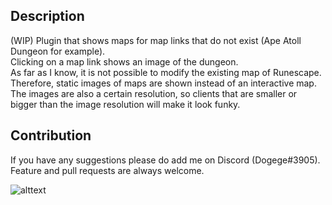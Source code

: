 ## Description ##
(WIP) Plugin that shows maps for map links that do not exist (Ape Atoll Dungeon for example). <br/>
Clicking on a map link shows an image of the dungeon. <br/>
As far as I know, it is not possible to modify the existing map of Runescape. Therefore, static images of maps are shown instead of an interactive map.
The images are also a certain resolution, so clients that are smaller or bigger than the image resolution will make it look funky.

## Contribution ##
If you have any suggestions please do add me on Discord (Dogege#3905).
Feature and pull requests are always welcome.


![alttext](https://media.giphy.com/media/18VffIQQwHgJU6cgbp/giphy.gif)

